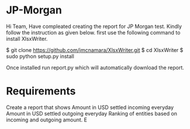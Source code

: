 # JP-Morgan
Hi Team, 
Have compleated creating the report for JP Morgan test. Kindly follow the instruction as given below.
first use the following command to install XlsxWriter.

$ git clone https://github.com/jmcnamara/XlsxWriter.git
$ cd XlsxWriter
$ sudo python setup.py install

Once installed run report.py which will automatically download the report.

Requirements
============

Create a report that shows
Amount in USD settled incoming everyday
Amount in USD settled outgoing everyday
Ranking of entities based on incoming and outgoing amount. E


